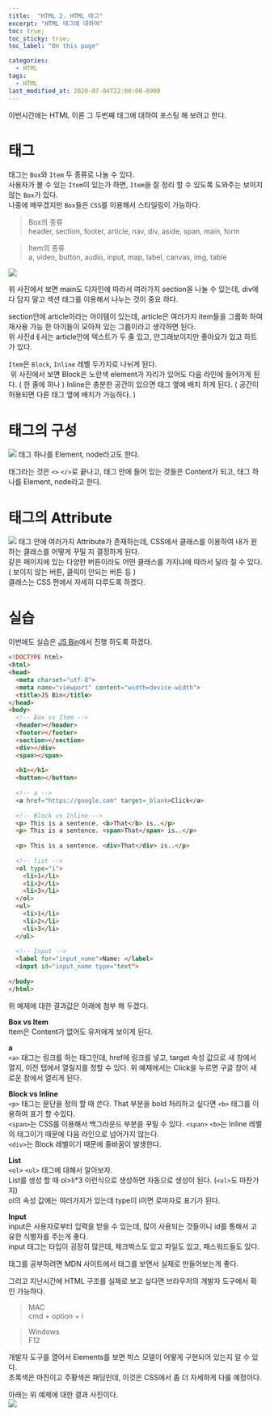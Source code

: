 ```yaml
---
title:  "HTML 2. HTML 태그"
excerpt: "HTML 태그에 대하여"
toc: true;
toc_sticky: true;
toc_label: "On this page"

categories:
  - HTML
tags:
  - HTML
last_modified_at: 2020-07-04T22:00:00-0900
---
```


이번시간에는 HTML 이론 그 두번째 태그에 대하여 포스팅 해 보려고 한다.  

# 태그
태그는 `Box`와 `Item` 두 종류로 나눌 수 있다.  
사용자가 볼 수 있는 `Item`이 있는가 하면, `Item`을 잘 정리 할 수 있도록 도와주는 보이지 않는 `Box`가 있다.  
나중에 배우겠지만 `Box`들은 `CSS`를 이용해서 스타일링이 가능하다.  
> Box의 종류  
header, section, footer, article, nav, div, aside, span, main, form

> Item의 종류  
a, video, button, audio, input, map, label, canvas, img, table

![](/assets/images/IMG_008.jpg)

위 사진에서 보면 main도 디자인에 따라서 여러가지 section을 나눌 수 있는데, div에 다 담지 말고 섹션 태그를 이용해서 나누는 것이 중요 하다.  

section안에 article이라는 아이템이 있는데, article은 여러가지 item들을 그룹화 하여 재사용 가능 한 아이들이 모아져 있는 그룹이라고 생각하면 된다.  
위 사진dㅔ서는 article안에 텍스트가 두 줄 있고, 안그래보이지만 좋아요가 있고 하트가 있다.

`Item`은 `Block`, `Inline` 레벨 두가지로 나뉘게 된다.   
![]()
위 사진에서 보면 Block은 노란색 element가 자리가 있어도 다음 라인에 들어가게 된다. ( 한 줄에 하나 )
Inline은 충분한 공간이 있으면 태그 옆에 배치 하게 된다. ( 공간이 허용되면 다른 태그 옆에 배치가 가능하다. )  

# 태그의 구성
![](/assets/images/IMG_005.jpg)
태그 하나를 Element, node라고도 한다.

태그라는 것은 `<>` `</>`로 끝나고, 태그 안에 들어 있는 것들은 Content가 되고, 태그 하나를 Element, node라고 한다.

# 태그의 Attribute
![](/assets/images/IMG_006.jpg)
태그 안에 여러가지 Attribute가 존재하는데, CSS에서 클래스를 이용하여 내가 원하는 클래스를 어떻게 꾸밀 지 결정하게 된다.  
같은 페이지에 있는 다양한 버튼이라도 어떤 클래스를 가지냐에 따라서 달라 질 수 있다. ( 보이지 않는 버튼, 클릭이 안되는 버튼 등 )  
클래스는 CSS 편에서 자세히 다루도록 하겠다.

# 실습
이번에도 실습은 [JS Bin](https://jsbin.com/wahivafovu/edit?html,output)에서 진행 하도록 하겠다.

```html
<!DOCTYPE html>
<html>
<head>
  <meta charset="utf-8">
  <meta name="viewport" content="width=device-width">
  <title>JS Bin</title>
</head>
<body>
  <!-- Box vs Item -->
  <header></header>
  <footer></footer>
  <section></section>
  <div></div>
  <span></span>
  
  <h1></h1>
  <button></button>
  
  <!-- a -->
  <a href="https://google.com" target=_blank>Click</a>
  
  <!-- Block vs Inline -->
  <p> This is a sentence. <b>That</b> is..</p>
  <p> This is a sentence. <span>That</span> is..</p>
  
  <p> This is a sentence. <div>That</div> is..</p>
  
  <!-- list -->
  <ol type="i">
    <li>1</li>
    <li>2</li>
    <li>3</li>
  </ol>
  <ul>
    <li>1</li>
    <li>2</li>
    <li>3</li>
  </ul>
  
  <!-- Input -->
  <label for="input_name">Name: </label>
  <input id="input_name type="text">
  
</body>
</html>
```
위 예제에 대한 결과값은 아래에 첨부 해 두겠다.

__Box vs Item__  
Item은 Content가 없어도 유저에게 보이게 된다.  

__a__  
`<a>` 태그는 링크를 하는 태그인데, href에 링크를 넣고, target 속성 값으로 새 창에서 열지, 이전 탭에서 열릴지를 정할 수 있다. 위 예제에서는 Click을 누르면 구글 창이 새로운 창에서 열리게 된다.

__Block vs Inline__  
`<p>` 태그는 문단을 정의 할 때 쓴다. That 부분을 bold 처리하고 싶다면 `<b>` 태그를 이용하여 표기 할 수있다.  
`<span>`는 CSS를 이용해서 백그라운드 부분을 꾸밀 수 있다. `<span>` `<b>`는 Inline 레벨의 태그이기 때문에 다음 라인으로 넘어가지 않는다.  
`<div>`는 Block 레벨이기 때문에 줄바꿈이 발생한다.  

__List__  
`<ol>` `<ul>` 태그에 대해서 알아보자.  
List를 생성 할 때 ol>li*3 이런식으로 생성하면 자동으로 생성이 된다. (`<ul>`도 마찬가지)  
ol의 속성 값에는 여러가지가 있는데 type이 i이면 로마자로 표기가 된다. 

__Input__  
input은 사용자로부터 입력을 받을 수 있는데, 많이 사용되는 것들이니 id를 통해서 고유한 식별자를 주는게 좋다.  
input 태그는 타입이 굉장히 많은데, 체크박스도 있고 파일도 있고, 패스워드들도 있다.

태그를 공부하려면 MDN 사이트에서 태그를 보면서 실제로 만들어보는게 좋다. 

그리고 지난시간에 HTML 구조를 실제로 보고 싶다면 브라우저의 개발자 도구에서 확인 가능하다.
>MAC  
cmd + option + i  

>Windows  
F12

개발자 도구를 열어서 Elements를 보면 박스 모델이 어떻게 구현되어 있는지 알 수 있다.  
초록색은 마진이고 주황색은 패딩인데, 이것은 CSS에서 좀 더 자세하게 다룰 예정이다. 

아래는 위 예제에 대한 결과 사진이다.  
![](/assets/images/IMG_007.jpg)